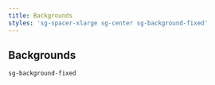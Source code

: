 ```yaml
---
title: Backgrounds
styles: 'sg-spacer-xlarge sg-center sg-background-fixed'
---
```


## **Backgrounds**

`sg-background-fixed`
